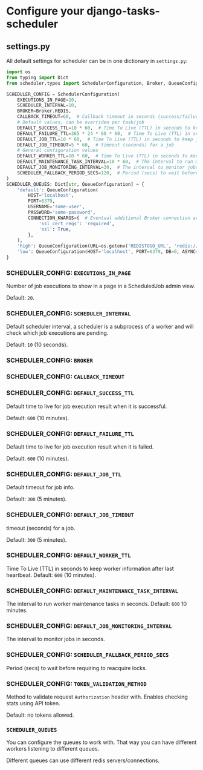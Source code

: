 # Configure your django-tasks-scheduler

## settings.py

All default settings for scheduler can be in one dictionary in `settings.py`:

```python
import os
from typing import Dict
from scheduler.types import SchedulerConfiguration, Broker, QueueConfiguration

SCHEDULER_CONFIG = SchedulerConfiguration(
    EXECUTIONS_IN_PAGE=20,
    SCHEDULER_INTERVAL=10,
    BROKER=Broker.REDIS,
    CALLBACK_TIMEOUT=60,  # Callback timeout in seconds (success/failure/stopped)
    # Default values, can be overriden per task/job
    DEFAULT_SUCCESS_TTL=10 * 60,  # Time To Live (TTL) in seconds to keep successful job results
    DEFAULT_FAILURE_TTL=365 * 24 * 60 * 60,  # Time To Live (TTL) in seconds to keep job failure information
    DEFAULT_JOB_TTL=10 * 60,  # Time To Live (TTL) in seconds to keep job information
    DEFAULT_JOB_TIMEOUT=5 * 60,  # timeout (seconds) for a job
    # General configuration values
    DEFAULT_WORKER_TTL=10 * 60,  # Time To Live (TTL) in seconds to keep worker information after last heartbeat
    DEFAULT_MAINTENANCE_TASK_INTERVAL=10 * 60,  # The interval to run maintenance tasks in seconds. 10 minutes.
    DEFAULT_JOB_MONITORING_INTERVAL=30,  # The interval to monitor jobs in seconds.
    SCHEDULER_FALLBACK_PERIOD_SECS=120,  # Period (secs) to wait before requiring to reacquire locks
)
SCHEDULER_QUEUES: Dict[str, QueueConfiguration] = {
    'default': QueueConfiguration(
        HOST='localhost',
        PORT=6379,
        USERNAME='some-user',
        PASSWORD='some-password',
        CONNECTION_KWARGS={  # Eventual additional Broker connection arguments
            'ssl_cert_reqs': 'required',
            'ssl': True,
        },
    ),
    'high': QueueConfiguration(URL=os.getenv('REDISTOGO_URL', 'redis://localhost:6379/0')),
    'low': QueueConfiguration(HOST='localhost', PORT=6379, DB=0, ASYNC=False),
}
```

### SCHEDULER_CONFIG: `EXECUTIONS_IN_PAGE`

Number of job executions to show in a page in a ScheduledJob admin view.

Default: `20`.

### SCHEDULER_CONFIG: `SCHEDULER_INTERVAL`

Default scheduler interval, a scheduler is a subprocess of a worker and
will check which job executions are pending.

Default: `10` (10 seconds).

### SCHEDULER_CONFIG: `BROKER`

### SCHEDULER_CONFIG: `CALLBACK_TIMEOUT`

### SCHEDULER_CONFIG: `DEFAULT_SUCCESS_TTL`

Default time to live for job execution result when it is successful.

Default: `600` (10 minutes).

### SCHEDULER_CONFIG: `DEFAULT_FAILURE_TTL`

Default time to live for job execution result when it is failed.

Default: `600` (10 minutes).

### SCHEDULER_CONFIG: `DEFAULT_JOB_TTL`

Default timeout for job info.

Default: `300` (5 minutes).

### SCHEDULER_CONFIG: `DEFAULT_JOB_TIMEOUT`

timeout (seconds) for a job.

Default: `300` (5 minutes).

### SCHEDULER_CONFIG: `DEFAULT_WORKER_TTL`

Time To Live (TTL) in seconds to keep worker information after last heartbeat.
Default: `600` (10 minutes).

### SCHEDULER_CONFIG: `DEFAULT_MAINTENANCE_TASK_INTERVAL`

The interval to run worker maintenance tasks in seconds.
Default: `600` 10 minutes.

### SCHEDULER_CONFIG: `DEFAULT_JOB_MONITORING_INTERVAL`

The interval to monitor jobs in seconds.

### SCHEDULER_CONFIG: `SCHEDULER_FALLBACK_PERIOD_SECS`

Period (secs) to wait before requiring to reacquire locks.

### SCHEDULER_CONFIG: `TOKEN_VALIDATION_METHOD`

Method to validate request `Authorization` header with.
Enables checking stats using API token.

Default: no tokens allowed.

### `SCHEDULER_QUEUES`

You can configure the queues to work with.
That way you can have different workers listening to different queues.

Different queues can use different redis servers/connections.
